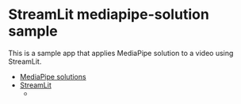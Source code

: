 # StreamLit mediapipe-solution sample
This is a sample app that applies MediaPipe solution to a video using StreamLit.
- [MediaPipe solutions](https://google.github.io/mediapipe/solutions/solutions.html)
- [StreamLit](https://streamlit.io/)
    - [Ref]: (https://zenn.dev/whitphx/articles/streamlit-realtime-cv-app)
